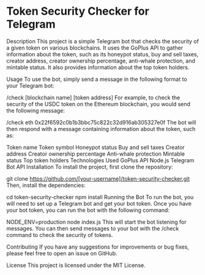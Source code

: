 # Token Security Checker for Telegram

Description
This project is a simple Telegram bot that checks the security of a given token on various blockchains. It uses the GoPlus API to gather information about the token, such as its honeypot status, buy and sell taxes, creator address, creator ownership percentage, anti-whale protection, and mintable status. It also provides information about the top token holders.

Usage
To use the bot, simply send a message in the following format to your Telegram bot:

/check [blockchain name] [token address]
For example, to check the security of the USDC token on the Ethereum blockchain, you would send the following message:

/check eth 0x22f6592c0b1b3bbc75c822c32d916ab305327e0f
The bot will then respond with a message containing information about the token, such as:

Token name
Token symbol
Honeypot status
Buy and sell taxes
Creator address
Creator ownership percentage
Anti-whale protection
Mintable status
Top token holders
Technologies Used
GoPlus API
Node.js
Telegram Bot API
Installation
To install the project, first clone the repository:

git clone https://github.com/[your-username]/token-security-checker.git
Then, install the dependencies:

cd token-security-checker
npm install
Running the Bot
To run the bot, you will need to set up a Telegram bot and get your bot token. Once you have your bot token, you can run the bot with the following command:

NODE_ENV=production node index.js
This will start the bot listening for messages. You can then send messages to your bot with the /check command to check the security of tokens.

Contributing
If you have any suggestions for improvements or bug fixes, please feel free to open an issue on GitHub.

License
This project is licensed under the MIT License.